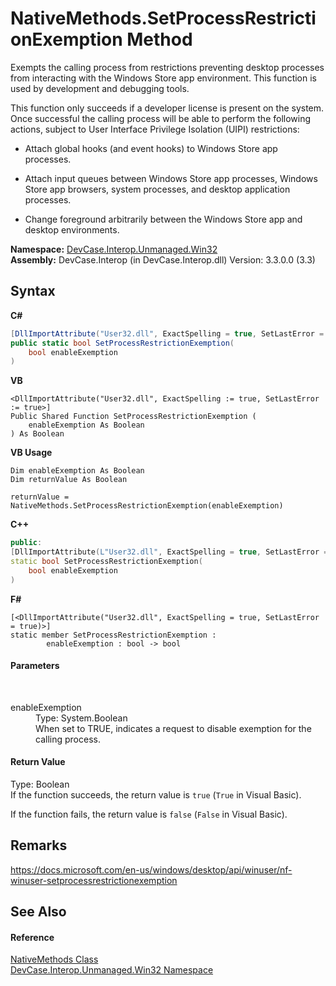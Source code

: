 # NativeMethods.SetProcessRestrictionExemption Method 
 

Exempts the calling process from restrictions preventing desktop processes from interacting with the Windows Store app environment. This function is used by development and debugging tools. 

 This function only succeeds if a developer license is present on the system. Once successful the calling process will be able to perform the following actions, subject to User Interface Privilege Isolation (UIPI) restrictions: 

 - Attach global hooks (and event hooks) to Windows Store app processes. 

 - Attach input queues between Windows Store app processes, Windows Store app browsers, system processes, and desktop application processes. 

 - Change foreground arbitrarily between the Windows Store app and desktop environments.

**Namespace:**&nbsp;<a href="N_DevCase_Interop_Unmanaged_Win32">DevCase.Interop.Unmanaged.Win32</a><br />**Assembly:**&nbsp;DevCase.Interop (in DevCase.Interop.dll) Version: 3.3.0.0 (3.3)

## Syntax

**C#**<br />
``` C#
[DllImportAttribute("User32.dll", ExactSpelling = true, SetLastError = true)]
public static bool SetProcessRestrictionExemption(
	bool enableExemption
)
```

**VB**<br />
``` VB
<DllImportAttribute("User32.dll", ExactSpelling := true, SetLastError := true>]
Public Shared Function SetProcessRestrictionExemption ( 
	enableExemption As Boolean
) As Boolean
```

**VB Usage**<br />
``` VB Usage
Dim enableExemption As Boolean
Dim returnValue As Boolean

returnValue = NativeMethods.SetProcessRestrictionExemption(enableExemption)
```

**C++**<br />
``` C++
public:
[DllImportAttribute(L"User32.dll", ExactSpelling = true, SetLastError = true)]
static bool SetProcessRestrictionExemption(
	bool enableExemption
)
```

**F#**<br />
``` F#
[<DllImportAttribute("User32.dll", ExactSpelling = true, SetLastError = true)>]
static member SetProcessRestrictionExemption : 
        enableExemption : bool -> bool 

```


#### Parameters
&nbsp;<dl><dt>enableExemption</dt><dd>Type: System.Boolean<br />When set to TRUE, indicates a request to disable exemption for the calling process.</dd></dl>

#### Return Value
Type: Boolean<br />If the function succeeds, the return value is `true` (`True` in Visual Basic). 

 If the function fails, the return value is `false` (`False` in Visual Basic).

## Remarks
<a href="https://docs.microsoft.com/en-us/windows/desktop/api/winuser/nf-winuser-setprocessrestrictionexemption" target="_blank">https://docs.microsoft.com/en-us/windows/desktop/api/winuser/nf-winuser-setprocessrestrictionexemption</a>

## See Also


#### Reference
<a href="T_DevCase_Interop_Unmanaged_Win32_NativeMethods">NativeMethods Class</a><br /><a href="N_DevCase_Interop_Unmanaged_Win32">DevCase.Interop.Unmanaged.Win32 Namespace</a><br />